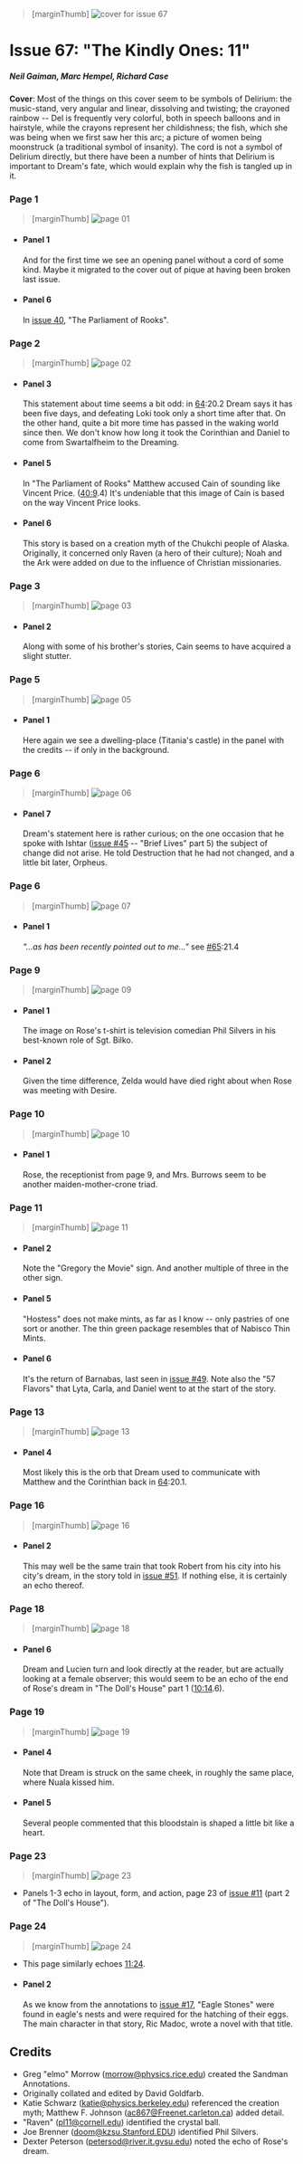 > [marginThumb] ![cover for issue 67](thumbnails/sandman.67/page00.jpg)

# Issue 67: "The Kindly Ones: 11"

##### Neil Gaiman, Marc Hempel, Richard Case

**Cover**: Most of the things on this cover seem to be symbols of Delirium: the music-stand, very angular and linear, dissolving and twisting; the crayoned rainbow -- Del is frequently very colorful, both in speech balloons and in hairstyle, while the crayons represent her childishness; the fish, which she was being when we first saw her this arc; a picture of women being moonstruck (a traditional symbol of insanity). The cord is not a symbol of Delirium directly, but there have been a number of hints that Delirium is important to Dream's fate, which would explain why the fish is tangled up in it.

### Page 1

> [marginThumb] ![page 01](thumbnails/sandman.67/page01.jpg)

- #### Panel 1

  And for the first time we see an opening panel without a cord of some kind. Maybe it migrated to the cover out of pique at having been broken last issue.

- #### Panel 6

  In [issue 40](sandman.40.md), "The Parliament of Rooks".

### Page 2

> [marginThumb] ![page 02](thumbnails/sandman.67/page02.jpg)

- #### Panel 3

  This statement about time seems a bit odd: in [64](sandman.64.md):20.2 Dream says it has been five days, and defeating Loki took only a short time after that. On the other hand, quite a bit more time has passed in the waking world since then. We don't know how long it took the Corinthian and Daniel to come from Swartalfheim to the Dreaming.

- #### Panel 5

  In "The Parliament of Rooks" Matthew accused Cain of sounding like Vincent Price. ([40:9](sandman.40.md#page-9).4) It's undeniable that this image of Cain is based on the way Vincent Price looks.

- #### Panel 6

  This story is based on a creation myth of the Chukchi people of Alaska. Originally, it concerned only Raven (a hero of their culture); Noah and the Ark were added on due to the influence of Christian missionaries.

### Page 3

> [marginThumb] ![page 03](thumbnails/sandman.67/page03.jpg)

- #### Panel 2

  Along with some of his brother's stories, Cain seems to have acquired a slight stutter.

### Page 5

> [marginThumb] ![page 05](thumbnails/sandman.67/page05.jpg)

- #### Panel 1

  Here again we see a dwelling-place (Titania's castle) in the panel with the credits -- if only in the background.

### Page 6

> [marginThumb] ![page 06](thumbnails/sandman.67/page06.jpg)

- #### Panel 7

  Dream's statement here is rather curious; on the one occasion that he spoke with Ishtar ([issue #45](sandman.45.md) -- "Brief Lives" part 5) the subject of change did not arise. He told Destruction that he had not changed, and a little bit later, Orpheus.

### Page 6

> [marginThumb] ![page 07](thumbnails/sandman.67/page07.jpg)

- #### Panel 1

  _"...as has been recently pointed out to me..."_ see [#65](sandman.65.md):21.4

### Page 9

> [marginThumb] ![page 09](thumbnails/sandman.67/page09.jpg)

- #### Panel 1

  The image on Rose's t-shirt is television comedian Phil Silvers in his best-known role of Sgt. Bilko.

- #### Panel 2

  Given the time difference, Zelda would have died right about when Rose was meeting with Desire.

### Page 10

> [marginThumb] ![page 10](thumbnails/sandman.67/page10.jpg)

- #### Panel 1

  Rose, the receptionist from page 9, and Mrs. Burrows seem to be another maiden-mother-crone triad.

### Page 11

> [marginThumb] ![page 11](thumbnails/sandman.67/page11.jpg)

- #### Panel 2

  Note the "Gregory the Movie" sign. And another multiple of three in the other sign.

- #### Panel 5

  "Hostess" does not make mints, as far as I know -- only pastries of one sort or another. The thin green package resembles that of Nabisco Thin Mints.

- #### Panel 6

  It's the return of Barnabas, last seen in [issue #49](sandman.49.md). Note also the "57 Flavors" that Lyta, Carla, and Daniel went to at the start of the story.

### Page 13

> [marginThumb] ![page 13](thumbnails/sandman.67/page13.jpg)

- #### Panel 4

  Most likely this is the orb that Dream used to communicate with Matthew and the Corinthian back in [64](sandman.64.md):20.1.

### Page 16

> [marginThumb] ![page 16](thumbnails/sandman.67/page16.jpg)

- #### Panel 2

  This may well be the same train that took Robert from his city into his city's dream, in the story told in [issue #51](sandman.51.md). If nothing else, it is certainly an echo thereof.

### Page 18

> [marginThumb] ![page 18](thumbnails/sandman.67/page18.jpg)

- #### Panel 6

  Dream and Lucien turn and look directly at the reader, but are actually looking at a female observer; this would seem to be an echo of the end of Rose's dream in "The Doll's House" part 1 ([10:14](sandman.10.md#page-14).6).

### Page 19

> [marginThumb] ![page 19](thumbnails/sandman.67/page19.jpg)

- #### Panel 4

  Note that Dream is struck on the same cheek, in roughly the same place, where Nuala kissed him.

- #### Panel 5

  Several people commented that this bloodstain is shaped a little bit like a heart.

### Page 23

> [marginThumb] ![page 23](thumbnails/sandman.67/page23.jpg)

- Panels 1-3 echo in layout, form, and action, page 23 of [issue #11](sandman.11.md) (part 2 of "The Doll's House").

### Page 24

> [marginThumb] ![page 24](thumbnails/sandman.67/page24.jpg)

- This page similarly echoes [11:24](sandman.11.md#page-24).

- #### Panel 2

  As we know from the annotations to [issue #17](sandman.17.md), "Eagle Stones" were found in eagle's nests and were required for the hatching of their eggs. The main character in that story, Ric Madoc, wrote a novel with that title.

## Credits

- Greg "elmo" Morrow (morrow@physics.rice.edu) created the Sandman Annotations.
- Originally collated and edited by David Goldfarb.
- Katie Schwarz (katie@physics.berkeley.edu) referenced the creation myth; Matthew F. Johnson (ac867@Freenet.carleton.ca) added detail.
- "Raven" (pl11@cornell.edu) identified the crystal ball.
- Joe Brenner (doom@kzsu.Stanford.EDU) identified Phil Silvers.
- Dexter Peterson (petersod@river.it.gvsu.edu) noted the echo of Rose's dream.
